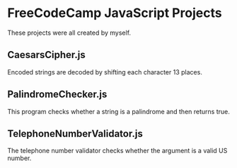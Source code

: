 # FreeCodeCamp JavaScript Projects
These projects were all created by myself.

## CaesarsCipher.js
Encoded strings are decoded by shifting each character 13 places.

## PalindromeChecker.js
This program checks whether a string is a palindrome and then returns true.

## TelephoneNumberValidator.js
The telephone number validator checks whether the argument is a valid US number.
